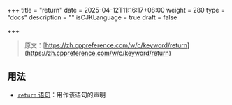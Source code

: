 +++
title = "return"
date = 2025-04-12T11:16:17+08:00
weight = 280
type = "docs"
description = ""
isCJKLanguage = true
draft = false

+++

> 原文：[https://zh.cppreference.com/w/c/keyword/return](https://zh.cppreference.com/w/c/keyword/return)

## 用法

- [`return` 语句](https://zh.cppreference.com/w/c/language/return)：用作该语句的声明
